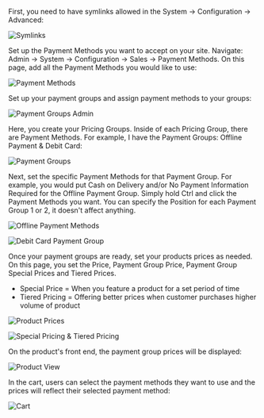 First, you need to have symlinks allowed in the System -> Configuration -> Advanced:

![Symlinks](Symlinks.png)

Set up the Payment Methods you want to accept on your site.
Navigate: Admin -> System -> Configuration -> Sales -> Payment Methods. On this page, add all the Payment Methods you would like to use:

![Payment Methods](payment_methods.png)

Set up your payment groups and assign payment methods to your groups:

![Payment Groups Admin](paymentgroups.png) 

Here, you create your Pricing Groups. Inside of each Pricing Group, there are Payment Methods. For example, I have the Payment Groups: Offline Payment & Debit Card:

![Payment Groups](payment_method_pricing_groups.png)

Next, set the specific Payment Methods for that Payment Group. For example, you would put Cash on Delivery and/or No Payment Information Required for the Offline Payment Group. Simply hold Ctrl and click the Payment Methods you want. You can specify the Position for each Payment Group 1 or 2, it doesn't affect anything.

![Offline Payment Methods](offline_payment_methods.png)

![Debit Card Payment Group](Debit_Card_Payment_Group.png)

Once your payment groups are ready, set your products prices as needed. On this page, you set the Price, Payment Group Price, Payment Group Special Prices and Tiered Prices. 
* Special Price = When you feature a product for a set period of time
* Tiered Pricing = Offering better prices when customer purchases higher volume of product

![Product Prices](Product_price_dashboard.png)

![Special Pricing & Tiered Pricing](special_tiered_pricing.png)

On the product's front end, the payment group prices will be displayed:

![Product View](product_view.png) 

In the cart, users can select the payment methods they want to use and the prices will reflect their selected payment method:

![Cart](cart.png) 


